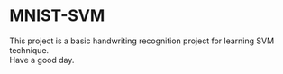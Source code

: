 # MNIST-SVM
This project is a basic handwriting recognition project for learning SVM technique.
</br>
Have a good day.
